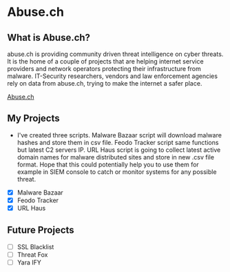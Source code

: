 # Abuse.ch

## What is Abuse.ch?
abuse.ch is providing community driven threat intelligence on cyber threats. It is the home of a couple of projects that are helping internet service providers and network operators protecting their infrastructure from malware. IT-Security researchers, vendors and law enforcement agencies rely on data from abuse.ch, trying to make the internet a safer place.

<a href="https://abuse.ch/">Abuse.ch</a>


## My Projects

- I've created three scripts. Malware Bazaar script will download malware hashes and store them in csv file. Feodo Tracker  script same functions but latest C2 servers IP. URL Haus script is going to collect latest active domain names for malware distributed sites and store in new .csv file format. Hope that this could potentially help you to use them for example in SIEM console to catch or monitor systems for any possible threat.

- [x] Malware Bazaar
- [x] Feodo Tracker
- [x] URL Haus

## Future Projects

- [ ] SSL Blacklist
- [ ] Threat Fox
- [ ] Yara IFY
